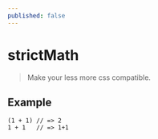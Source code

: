 ```yaml
---
published: false
---
```


# strictMath
> Make your less more css compatible.

## Example

```less
(1 + 1) // => 2
1 + 1   // => 1+1
```

